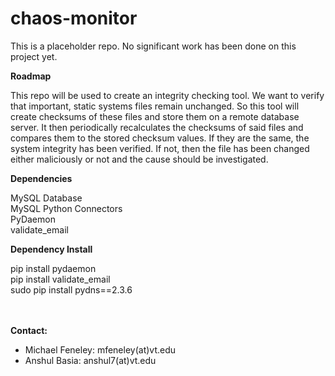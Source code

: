 # chaos-monitor
This is a placeholder repo. No significant work has been done on this project yet.

<b>Roadmap</b>

This repo will be used to create an integrity checking tool. We want to verify that important, static systems files remain unchanged. So this tool will create checksums of these files and store them on a remote database server. It then periodically recalculates the checksums of said files and compares them to the stored checksum values. If they are the same, the system integrity has been verified. If not, then the file has been changed either maliciously or not and the cause should be investigated.

<b>Dependencies</b>

MySQL Database<br>
MySQL Python Connectors<br>
PyDaemon<br>
validate_email<br>

<b>Dependency Install</b>

pip install pydaemon <br>
pip install validate_email<br>
sudo pip install pydns==2.3.6<br>

<br>
<br>
<b>Contact:</b>
<ul>
<li>Michael Feneley: mfeneley(at)vt.edu</li>
<li>Anshul Basia: anshul7(at)vt.edu</li>
</ul>
